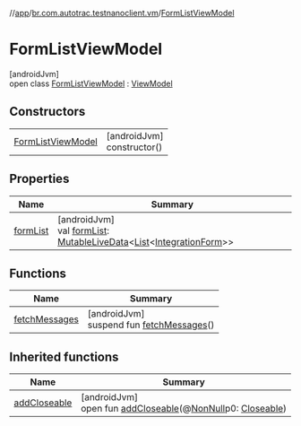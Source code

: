 //[app](../../../index.md)/[br.com.autotrac.testnanoclient.vm](../index.md)/[FormListViewModel](index.md)

# FormListViewModel

[androidJvm]\
open class [FormListViewModel](index.md) : [ViewModel](https://developer.android.com/reference/kotlin/androidx/lifecycle/ViewModel.html)

## Constructors

| | |
|---|---|
| [FormListViewModel](-form-list-view-model.md) | [androidJvm]<br>constructor() |

## Properties

| Name | Summary |
|---|---|
| [formList](form-list.md) | [androidJvm]<br>val [formList](form-list.md): [MutableLiveData](https://developer.android.com/reference/kotlin/androidx/lifecycle/MutableLiveData.html)&lt;[List](https://kotlinlang.org/api/latest/jvm/stdlib/kotlin.collections/-list/index.html)&lt;[IntegrationForm](../../br.com.autotrac.testnanoclient.models/-integration-form/index.md)&gt;&gt; |

## Functions

| Name | Summary |
|---|---|
| [fetchMessages](fetch-messages.md) | [androidJvm]<br>suspend fun [fetchMessages](fetch-messages.md)() |

## Inherited functions

| Name | Summary |
|---|---|
| [addCloseable](../-reset-database-view-model/index.md#264516373%2FFunctions%2F-912451524) | [androidJvm]<br>open fun [addCloseable](../-reset-database-view-model/index.md#264516373%2FFunctions%2F-912451524)(@[NonNull](https://developer.android.com/reference/kotlin/androidx/annotation/NonNull.html)p0: [Closeable](https://developer.android.com/reference/kotlin/java/io/Closeable.html)) |

